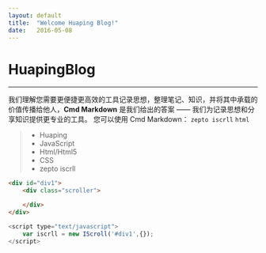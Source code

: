 ```yaml
---
layout: default
title:  "Welcome Huaping Blog!"
date:   2016-05-08
---
```

# HuapingBlog

------
我们理解您需要更便捷更高效的工具记录思想，整理笔记、知识，并将其中承载的价值传播给他人，**Cmd Markdown** 是我们给出的答案 —— 我们为记录思想和分享知识提供更专业的工具。 您可以使用 Cmd Markdown：
`zepto iscrll` `html`
> * Huaping
> * JavaScript
> * Html/Html5
> * CSS
> * zepto iscrll

```html
<div id="div1">
    <div class="scroller">

    </div>
</div>
```
```js
<script type="text/javascript">
    var iscrll = new IScroll('#div1',{});
</script>
```
